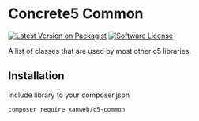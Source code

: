 # Concrete5 Common
[![Latest Version on Packagist](https://img.shields.io/packagist/v/xanweb/c5-common.svg?style=flat-square)](https://packagist.org/packages/xanweb/c5-common)
[![Software License](https://img.shields.io/badge/license-MIT-brightgreen.svg?style=flat-square)](LICENSE)

A list of classes that are used by most other c5 libraries. 

## Installation

Include library to your composer.json
```bash
composer require xanweb/c5-common
```

